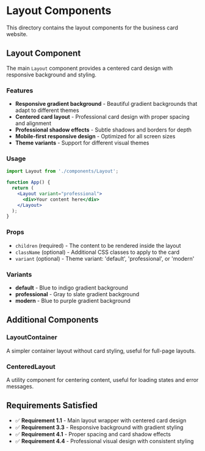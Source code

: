# Layout Components

This directory contains the layout components for the business card website.

## Layout Component

The main `Layout` component provides a centered card design with responsive background and styling.

### Features

- **Responsive gradient background** - Beautiful gradient backgrounds that adapt to different themes
- **Centered card layout** - Professional card design with proper spacing and alignment
- **Professional shadow effects** - Subtle shadows and borders for depth
- **Mobile-first responsive design** - Optimized for all screen sizes
- **Theme variants** - Support for different visual themes

### Usage

```jsx
import Layout from './components/Layout';

function App() {
  return (
    <Layout variant="professional">
      <div>Your content here</div>
    </Layout>
  );
}
```

### Props

- `children` (required) - The content to be rendered inside the layout
- `className` (optional) - Additional CSS classes to apply to the card
- `variant` (optional) - Theme variant: 'default', 'professional', or 'modern'

### Variants

- **default** - Blue to indigo gradient background
- **professional** - Gray to slate gradient background  
- **modern** - Blue to purple gradient background

## Additional Components

### LayoutContainer

A simpler container layout without card styling, useful for full-page layouts.

### CenteredLayout

A utility component for centering content, useful for loading states and error messages.

## Requirements Satisfied

- ✅ **Requirement 1.1** - Main layout wrapper with centered card design
- ✅ **Requirement 3.3** - Responsive background with gradient styling
- ✅ **Requirement 4.1** - Proper spacing and card shadow effects
- ✅ **Requirement 4.4** - Professional visual design with consistent styling